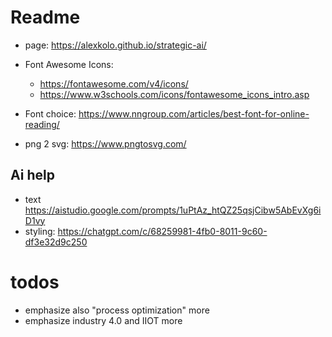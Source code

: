 # Readme

- page: https://alexkolo.github.io/strategic-ai/

- Font Awesome Icons:
  - https://fontawesome.com/v4/icons/
  - https://www.w3schools.com/icons/fontawesome_icons_intro.asp
- Font choice: https://www.nngroup.com/articles/best-font-for-online-reading/

- png 2 svg: https://www.pngtosvg.com/

## Ai help

- text https://aistudio.google.com/prompts/1uPtAz_htQZ25qsjCibw5AbEvXg6iD1vy
- styling: https://chatgpt.com/c/68259981-4fb0-8011-9c60-df3e32d9c250

# todos

- emphasize also "process optimization" more
- emphasize industry 4.0 and IIOT more
